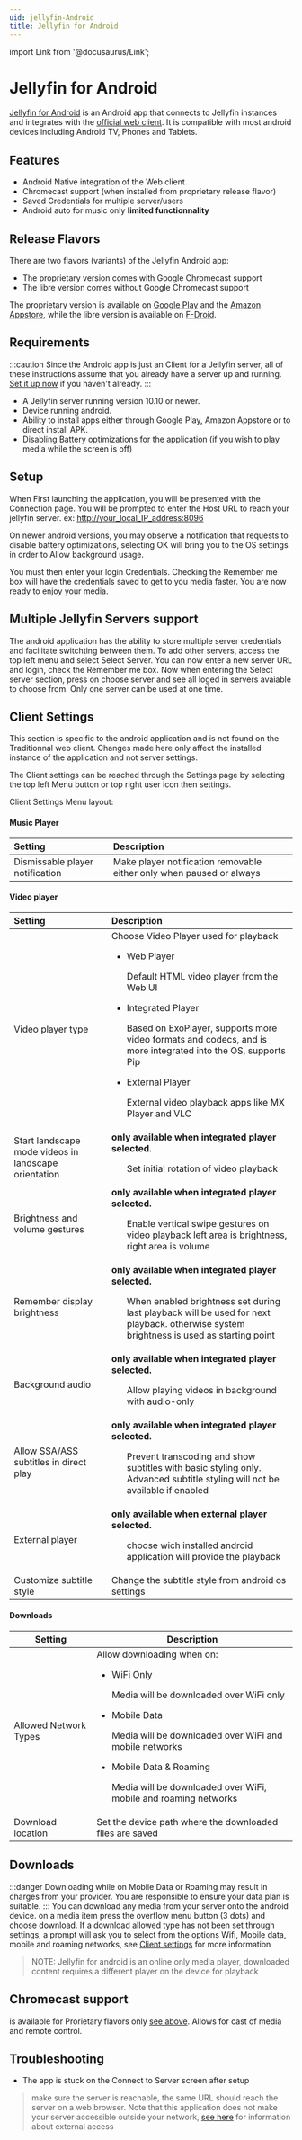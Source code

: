 ```yaml
---
uid: jellyfin-Android
title: Jellyfin for Android
---
```

import Link from '@docusaurus/Link';

# Jellyfin for Android

[Jellyfin for Android](https://github.com/jellyfin/jellyfin-android) is an Android app that connects to Jellyfin instances and integrates with the [official web client](https://github.com/jellyfin/jellyfin-web). It is compatible with most android devices including Android TV, Phones and Tablets.

## Features

- Android Native integration of the Web client
- Chromecast support (when installed from proprietary release flavor)
- Saved Credentials for multiple server/users
- Android auto for music only **limited functionnality**

## Release Flavors

There are two flavors (variants) of the Jellyfin Android app:

- The proprietary version comes with Google Chromecast support
- The libre version comes without Google Chromecast support

The proprietary version is available on [Google Play](https://play.google.com/store/apps/details?id=org.jellyfin.mobile) and the [Amazon Appstore](https://www.amazon.com/gp/aw/d/B081RFTTQ9), while the libre version is available on [F-Droid](https://f-droid.org/en/packages/org.jellyfin.mobile/).

## Requirements

:::caution
Since the Android app is just an Client for a Jellyfin server, all of these instructions assume that you already have a server up and running.
[Set it up now](../installation/index.mdx) if you haven't already.
:::
- A Jellyfin server running version 10.10 or newer.
- Device running android.
- Ability to install apps either through Google Play, Amazon Appstore or to direct install APK.
- Disabling Battery optimizations for the application (if you wish to play media while the screen is off)


## Setup

When First launching the application, you will be presented with the Connection page.
You will be prompted to enter the Host URL to reach your jellyfin server. ex: [http://your_local_IP_address:8096](http://your_local_IP_address:8096 )

On newer android versions, you may observe a notification that requests to disable battery optimizations, selecting OK will bring you to the OS settings in order to Allow background usage.

You must then enter your login Credentials. Checking the Remember me box will have the credentials saved to get to you media faster.
You are now ready to enjoy your media.

## Multiple Jellyfin Servers support

The android application has the ability to store multiple server credentials and facilitate switchting between them. To add other servers, access the top left menu and select Select Server. You can now enter a new server URL and login, check the Remember me box. Now when entering the Select server section, press on choose server and see all loged in servers avaiable to choose from. Only one server can be used at one time.

## Client Settings

This section is specific to the android application and is not found on the Traditionnal web client. Changes made here only affect the installed instance of the application and not server settings.  

The Client settings can be reached through the Settings page by selecting the top left Menu button or top right user icon then settings.

Client Settings Menu layout:


#### Music Player   

| **Setting** | **Description** |
| :-------------------- | :----------- |
| Dismissable player notification | Make player notification removable either only when paused or always  |

#### Video player

| **Setting** | **Description** |
| :----------- | :----------- |
| Video player type | Choose Video Player used for playback <ul><li>Web Player</li></ul><ul>Default HTML video player from the Web UI</ul><ul><li>Integrated Player</li></ul><ul>Based on ExoPlayer, supports more video formats and codecs, and is more integrated into the OS, supports Pip</ul><ul><li>External Player</li></ul><ul>External video playback apps like MX Player and VLC</ul>|
| Start landscape mode videos in landscape orientation| **only available when integrated player selected.**<ul>  Set initial rotation of video playback</ul>|
| Brightness and volume gestures | **only available when integrated player selected.** <ul>Enable vertical swipe gestures on video playback left area is brightness, right area is volume</ul>|
| Remember display brightness | **only available when integrated player selected.**  <ul>When enabled brightness set during last playback will be used for next playback. otherwise system brightness is used as starting point</ul>|
| Background audio | **only available when integrated player selected.**     <ul>Allow playing videos in background with audio-only</ul>|
| Allow SSA/ASS subtitles in direct play | **only available when integrated player selected.**   <ul>Prevent transcoding and show subtitles with basic styling only. Advanced subtitle styling will not be available if enabled</ul>|
| External player | **only available when external player selected.**  <ul>choose wich installed android application will provide the playback</ul>|
| Customize subtitle style | Change the subtitle style from android os settings |

#### Downloads

| **Setting** | **Description** |
| ----------- | ----------- |
| Allowed Network Types | Allow downloading when on: <ul><li>WiFi Only</li></ul><ul>Media will be downloaded over WiFi only</ul><ul><li>Mobile Data</li></ul><ul>Media will be downloaded over WiFi and mobile networks</ul><ul><li>Mobile Data & Roaming</li></ul><ul>Media will be downloaded over WiFi, mobile and roaming networks</ul> |
| Download location | Set the device path where the downloaded files are saved  |

## Downloads

:::danger
Downloading while on Mobile Data or Roaming may result in charges from your provider. You are responsible to ensure your data plan is suitable.
:::
You can download any media from your server onto the android device. on a media item press the overflow menu button (3 dots) and choose download. If a download allowed type has not been set through settings, a prompt will ask you to select from the options Wifi, Mobile data, mobile and roaming networks, see [Client settings](../clients/Jellyfin%20for%20Android#downloads) for more information
> NOTE:
> Jellyfin for android is an online only media player, downloaded content requires a different player on the device for playback

## Chromecast support

is available for Prorietary flavors only [see above](../clients/Jellyfin%20for%20Android#release-flavors). Allows for cast of media and remote control.

## Troubleshooting

- The app is stuck on the Connect to Server screen after setup
> make sure the server is reachable, the same URL should reach the server on a web browser. Note that this application does not make your server accessible outside your network, [see here](../post-install/networking/#external-access) for information about external access
